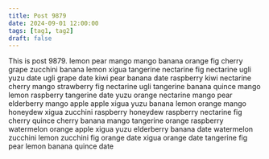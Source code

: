 ```yaml
---
title: Post 9879
date: 2024-09-01 12:00:00
tags: [tag1, tag2]
draft: false
---
```

This is post 9879.
lemon
pear
mango
mango
banana
orange
fig
cherry
grape
zucchini
banana
lemon
xigua
tangerine
nectarine
fig
nectarine
ugli
yuzu
date
ugli
grape
date
kiwi
pear
banana
date
raspberry
kiwi
nectarine
cherry
mango
strawberry
fig
nectarine
ugli
tangerine
banana
quince
mango
lemon
raspberry
tangerine
date
yuzu
orange
nectarine
mango
pear
elderberry
mango
apple
apple
xigua
yuzu
banana
lemon
orange
mango
honeydew
xigua
zucchini
raspberry
honeydew
raspberry
nectarine
fig
cherry
quince
cherry
banana
mango
tangerine
orange
raspberry
watermelon
orange
apple
xigua
yuzu
elderberry
banana
date
watermelon
zucchini
lemon
zucchini
fig
orange
date
xigua
orange
date
tangerine
fig
pear
lemon
banana
quince
date
